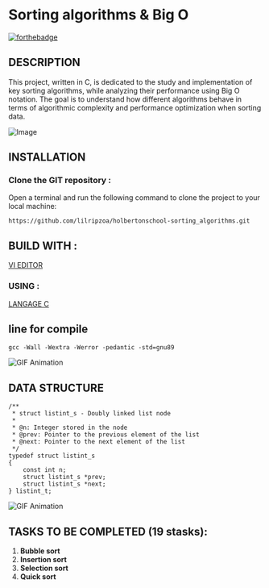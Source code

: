 # Sorting algorithms & Big O

[![forthebadge](https://forthebadge.com/images/badges/made-with-markdown.svg)](https://forthebadge.com)

## DESCRIPTION

This project, written in C, is dedicated to the study and implementation of key sorting algorithms, while analyzing their performance using Big O notation. The goal is to understand how different algorithms behave in terms of algorithmic complexity and performance optimization when sorting data.

![Image](https://kmcompsci.weebly.com/uploads/1/2/0/3/120354112/bigosorting_orig.png)

## INSTALLATION

### Clone the GIT repository :
Open a terminal and run the following command to clone the project to your local machine:

```
https://github.com/lilripzoa/holbertonschool-sorting_algorithms.git
```
## BUILD WITH :

[VI EDITOR](https://linux.goffinet.org/administration/traitement-du-texte/editeur-de-texte-vi/)
### USING :
[LANGAGE C](https://fr.wikipedia.org/wiki/C_(langage))

## line for compile

```
gcc -Wall -Wextra -Werror -pedantic -std=gnu89
```
![GIF Animation](https://i.giphy.com/media/v1.Y2lkPTc5MGI3NjExcHN3bDRqdnQ3MGpweGo0dWlub3Jod2s5ZzBncmVyNWdjaWZ5ZXlwZSZlcD12MV9pbnRlcm5hbF9naWZfYnlfaWQmY3Q9Zw/2IudUHdI075HL02Pkk/giphy.gif)


## DATA STRUCTURE
```
/**
 * struct listint_s - Doubly linked list node
 *
 * @n: Integer stored in the node
 * @prev: Pointer to the previous element of the list
 * @next: Pointer to the next element of the list
 */
typedef struct listint_s
{
    const int n;
    struct listint_s *prev;
    struct listint_s *next;
} listint_t;
```
![GIF Animation](https://i.giphy.com/media/v1.Y2lkPTc5MGI3NjExdnl3YzF2MTR6cnRnMjQ0aWw4Ymw3M2p5Z2s5d3prbGMxcW5pZ3JkZiZlcD12MV9pbnRlcm5hbF9naWZfYnlfaWQmY3Q9Zw/ITXgZuGi17YwCQIofC/giphy.gif)

## TASKS TO BE COMPLETED (19 stasks):

1. **Bubble sort**
2. **Insertion sort**
3. **Selection sort**
4. **Quick sort**

